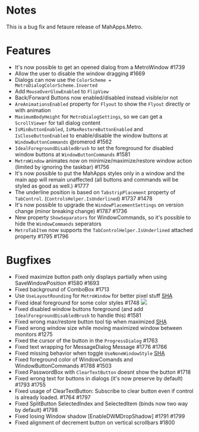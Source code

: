 # Notes

This is a bug fix and fetaure release of MahApps.Metro.

# Features

- It's now possible to get an opened dialog from a MetroWindow #1739
- Allow the user to disable the window dragging #1669
- Dialogs can now use the `ColorScheme = MetroDialogColorScheme.Inverted`
- Add `MouseOverGlowEnabled` to `FlipView`
- Back/Forward Buttons now enabled/disabled instead visible/or not
- `AreAnimationsEnabled` property for `Flyout` to show the `Flyout` directly or with animation
- `MaximumBodyHeight` for `MetroDialogSettings`, so we can get a `ScrollViewer` for tall dialog content
- `IsMinButtonEnabled`, `IsMaxRestoreButtonEnabled` and `IsCloseButtonEnabled` to enable/disable the window buttons at `WindowButtonCommands` @romerod #1562
- `IdealForegroundDisabledBrush` to set the foreground for disabled window buttons at `WindowButtonCommands` #1581
- `MetroWindow` animates now on minimize/maximize/restore window action (limited by ignoring the taskbar) #1756
- It's now possible to put the MahApps styles only in a window and the main app will remain unaffected (all buttons and commands will be styled as good as well.) #1777
- The underline position is based on `TabstripPlacement` property of `TabControl`. (`ControlsHelper.IsUnderlined`) #1737 #1478
- It's now possible to upgrade the `WindowPlacementSettings` on version change (minor breaking change) #1787 #1736
- New property `ShowSeparators` for WindowCommands, so it's possible to hide the `WindowCommands` seperators
- `MetroTabItem` now supports the `TabControlHelper.IsUnderlined` attached property #1795 #1796

# Bugfixes

- Fixed maximize button path only displays partially when using SaveWindowPosition #1580 #1693
- Fixed background of ComboBox #1713
- Use `UseLayoutRounding` for `MetroWindow` for better pixel stuff [SHA](https://github.com/MahApps/MahApps.Metro/commit/b3c19573ba52847aa42fe1c0ff3ef064e8d9ba17)
- Fixed ideal foreground for some color styles #1748
![](https://camo.githubusercontent.com/9df3efb07f02b8d95a471a493762433fa8eb442c/687474703a2f2f6673312e64697265637475706c6f61642e6e65742f696d616765732f3135303131312f79766a356e3333352e706e67)
- Fixed disabled window buttons foreground (and add `IdealForegroundDisabledBrush` to handle this) #1581
- Fixed wrong max/restore button tool tip when maximized [SHA](https://github.com/MahApps/MahApps.Metro/commit/4a1a8f91c6588c034a6e5ef3fac64e4eacce6845)
- Fixed wrong window size while moving maximized window between monitors #1275 
- Fixed the cursor of the button in the `ProgressDialog` #1763 
- Fixed text wrapping for MessageDialog Message #1776 #1766 
- Fixed missing behavior when toggle `UseNoneWindowStyle` [SHA](https://github.com/MahApps/MahApps.Metro/commit/c1d36f5eb4b22cea92383c256f4c1102141696ce)
- Fixed foreground color of WindowComands and WindowButtonCommands #1788 #1503
- Fixed PasswordBox with `ClearTextButton` doesnt show the button #1718
- Fixed wrong text for buttons in dialogs (it's now preserve by default) #1793 #1755
- Fixed usage of ClearTextButton: Subscribe to clear button even if control is already loaded. #1764 #1797
- Fixed SplitButton SelectedIndex and SelectedItem (binds now two way by default) #1798
- Fixed losing Window shadow [EnableDWMDropShadow] #1791 #1799
- Fixed alignment of decrement button on vertical scrollbars #1800
